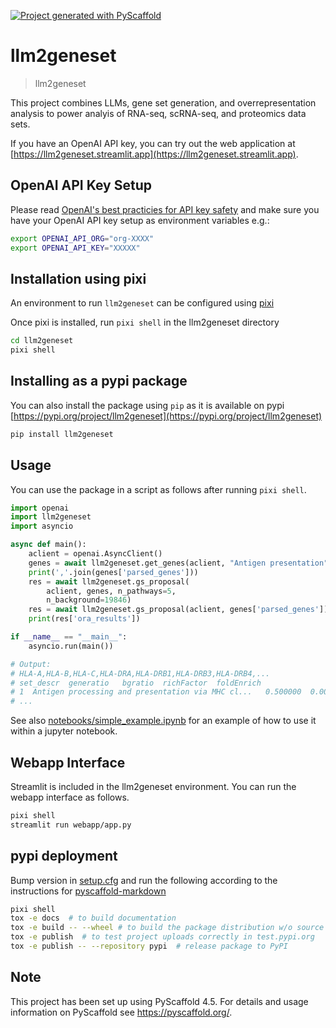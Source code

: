 <!-- These are examples of badges you might want to add to your README:
     please update the URLs accordingly

[![Built Status](https://api.cirrus-ci.com/github/<USER>/llm2geneset.svg?branch=main)](https://cirrus-ci.com/github/<USER>/llm2geneset)
[![ReadTheDocs](https://readthedocs.org/projects/llm2geneset/badge/?version=latest)](https://llm2geneset.readthedocs.io/en/stable/)
[![Coveralls](https://img.shields.io/coveralls/github/<USER>/llm2geneset/main.svg)](https://coveralls.io/r/<USER>/llm2geneset)
[![PyPI-Server](https://img.shields.io/pypi/v/llm2geneset.svg)](https://pypi.org/project/llm2geneset/)
[![Conda-Forge](https://img.shields.io/conda/vn/conda-forge/llm2geneset.svg)](https://anaconda.org/conda-forge/llm2geneset)
[![Monthly Downloads](https://pepy.tech/badge/llm2geneset/month)](https://pepy.tech/project/llm2geneset)
[![Twitter](https://img.shields.io/twitter/url/http/shields.io.svg?style=social&label=Twitter)](https://twitter.com/llm2geneset)
-->

[![Project generated with PyScaffold](https://img.shields.io/badge/-PyScaffold-005CA0?logo=pyscaffold)](https://pyscaffold.org/)

# llm2geneset

> llm2geneset

This project combines LLMs, gene set generation, and overrepresentation analysis
to power analyis of RNA-seq, scRNA-seq, and proteomics data sets.

If you have an OpenAI API key, you can try out the web application
at [https://llm2geneset.streamlit.app](https://llm2geneset.streamlit.app).

## OpenAI API Key Setup

Please read
[OpenAI's best practicies for API key safety](https://help.openai.com/en/articles/5112595-best-practices-for-api-key-safety)
and make sure you have your OpenAI API key setup as
environment variables e.g.:

```bash
export OPENAI_API_ORG="org-XXXX"
export OPENAI_API_KEY="XXXXX"
```

## Installation using pixi

An environment to run `llm2geneset` can be configured using 
[pixi](https://prefix.dev)

Once pixi is installed, run `pixi shell` in the llm2geneset directory 

```bash
cd llm2geneset
pixi shell
```

## Installing as a pypi package

You can also install the package
using `pip` as it is available on pypi [https://pypi.org/project/llm2geneset](https://pypi.org/project/llm2geneset)

```bash
pip install llm2geneset
```

## Usage

You can use the package in a script as follows after 
running `pixi shell`.

```python
import openai
import llm2geneset
import asyncio

async def main():
    aclient = openai.AsyncClient()
    genes = await llm2geneset.get_genes(aclient, "Antigen presentation")
    print(','.join(genes['parsed_genes']))
    res = await llm2geneset.gs_proposal(
        aclient, genes, n_pathways=5,
        n_background=19846)
    res = await llm2geneset.gs_proposal(aclient, genes['parsed_genes'])
    print(res['ora_results'])

if __name__ == "__main__":
    asyncio.run(main())

# Output:
# HLA-A,HLA-B,HLA-C,HLA-DRA,HLA-DRB1,HLA-DRB3,HLA-DRB4,...
# set_descr  generatio   bgratio  richFactor  foldEnrich
# 1  Antigen processing and presentation via MHC cl...   0.500000  0.001209    0.625000  413.458333
# ...
```


See also [notebooks/simple_example.ipynb](notebooks/simple_example.ipynb) for an example
of how to use it within a jupyter notebook.

## Webapp Interface

Streamlit is included in the llm2geneset environment. You
can run the webapp interface as follows.

```bash
pixi shell
streamlit run webapp/app.py
```

## pypi deployment

Bump version in [setup.cfg](setup.cfg) and run the following according to the instructions
for [pyscaffold-markdown](https://github.com/pyscaffold/pyscaffoldext-markdown)
```bash
pixi shell
tox -e docs  # to build documentation
tox -e build -- --wheel # to build the package distribution w/o source
tox -e publish  # to test project uploads correctly in test.pypi.org
tox -e publish -- --repository pypi  # release package to PyPI
```

<!-- pyscaffold-notes -->

## Note

This project has been set up using PyScaffold 4.5. For details and usage
information on PyScaffold see https://pyscaffold.org/.
